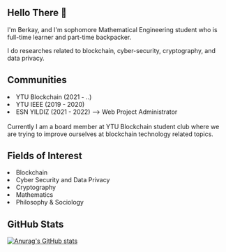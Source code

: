 ## Hello There 👋

I'm Berkay, and I'm sophomore Mathematical Engineering student who is full-time learner and part-time backpacker.

I do researches related to blockchain, cyber-security, cryptography, and data privacy.

## Communities

<li>YTU Blockchain (2021 - ..)</li>
<li>YTU IEEE (2019 - 2020)</li>
<li>ESN YILDIZ (2021 - 2022) --> Web Project Administrator</li><br>
Currently I am a board member at YTU Blockchain student club where we are trying to improve ourselves at blockchain technology related topics.

## Fields of Interest
<li>Blockchain</li>
<li>Cyber Security and Data Privacy</li>
<li>Cryptography</li>
<li>Mathematics</li>
<li>Philosophy & Sociology</li>

## GitHub Stats
[![Anurag's GitHub stats](https://github-readme-stats.vercel.app/api?username=berkayahi&theme=merko&show_icons=true)](https://github.com/berkayahi/berkayahi)

